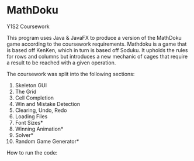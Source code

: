 # MathDoku
Y1S2 Coursework

This program uses Java & JavaFX to produce a version of the MathDoku game according to the coursework requirements. Mathdoku is a game that is based off KenKen, which in turn is based off Soduku. It upholds the rules for rows and columns but introduces a new mechanic of cages that require a result to be reached with a given operation.

The coursework was split into the following sections:
1. Skeleton GUI
2. The Grid
3. Cell Completion
4. Win and Mistake Detection
5. Clearing, Undo, Redo
6. Loading Files
7. Font Sizes*
8. Winning Animation*
9. Solver*
10. Random Game Generator*

How to run the code:
